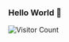 
### Hello World 👋


![Visitor Count](https://profile-counter.glitch.me/bahromnajmiddinov/count.svg)

<!-- nothing updated -->

